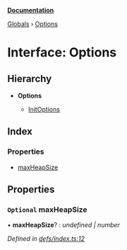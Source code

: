 **[Documentation](../README.md)**

[Globals](../README.md) › [Options](options.md)

# Interface: Options

## Hierarchy

* **Options**

  * [InitOptions](initoptions.md)

## Index

### Properties

* [maxHeapSize](options.md#optional-maxheapsize)

## Properties

### `Optional` maxHeapSize

• **maxHeapSize**? : *undefined | number*

*Defined in [defs/index.ts:12](https://github.com/badbatch/cachemap/blob/13ed388/packages/indexed-db/src/defs/index.ts#L12)*